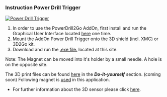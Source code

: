 

### Instruction Power Drill Trigger
[![Power Drill Trigger](https://www.infineon.com/export/sites/default/media/products/Sensors/powerdrill.png_1066915183.png "Power Drill Trigger")](https://www.infineon.com/export/sites/default/media/products/Sensors/powerdrill.png_1066915183.png "Power Drill Trigger")
1. In order to use the PowerDrill2Go AddOn, first install and run the Graphical User Interface located [here](https://www.infineon.com/dgdl/Infineon-Software-for-3D-Magnetic-Sensor-2Go+incl.+out-of-shaft_05_06-SW-v05_06-EN.zip?fileId=5546d4626102d35a01614626f9644e4e "here") one time.
1. Mount the AddOn Power Drill Trigger onto the 3D shield (incl. XMC) or 3D2Go kit.
1. Download and run the [.exe file.](https://github.com/sigizaruba/TLE493D-3DMagnetic-Sensor/blob/master/examples/DrillTrigger/TriggerExtension.exe ".exe file.") located at this site.

Note: The Magnet can be moved into it's holder by a small needle. A hole is on the opposite site.

The 3D print files can be found [here](https://www.infineon.com/cms/en/tools/landing/infineon-for-makers/kits-2go/ "here") in the ***Do-it-yourself*** section. (coming soon)
Following magnet is [used](https://www.supermagnete.de/data_sheet_S-05-05-N.pdf "used") in this application.
- For further information about the 3D sensor please click [here](https://www.infineon.com/cms/en/product/promopages/sensors-2go/#3d-magnetic-sensor-2go "here").
